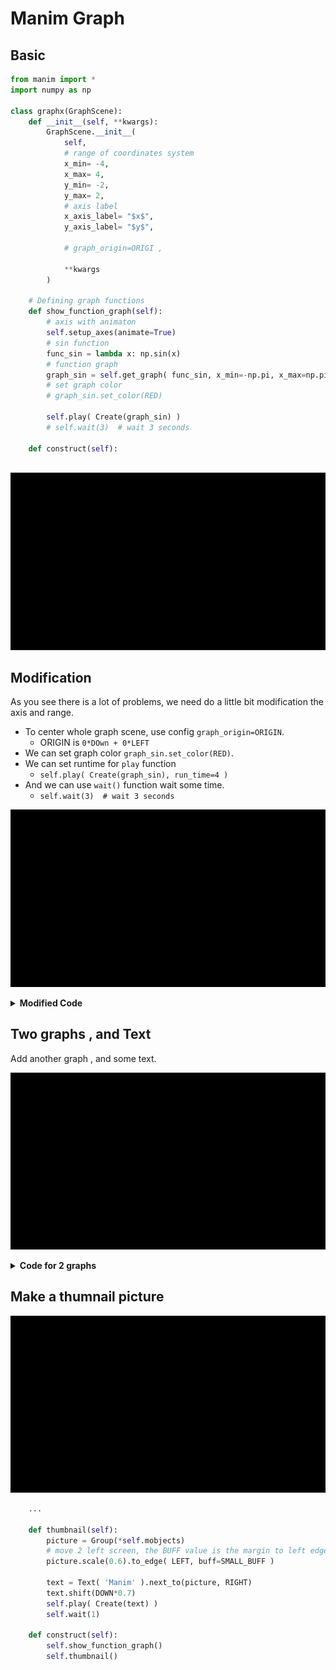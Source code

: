 
# Manim Graph

## Basic

```python
from manim import *
import numpy as np

class graphx(GraphScene):
    def __init__(self, **kwargs):
        GraphScene.__init__(
            self,
            # range of coordinates system
            x_min= -4,
            x_max= 4,
            y_min= -2,
            y_max= 2,
            # axis label
            x_axis_label= "$x$",
            y_axis_label= "$y$",

            # graph_origin=ORIGI ,
            
            **kwargs
        )

    # Defining graph functions
    def show_function_graph(self):
        # axis with animaton
        self.setup_axes(animate=True)
        # sin function
        func_sin = lambda x: np.sin(x)
        # function graph
        graph_sin = self.get_graph( func_sin, x_min=-np.pi, x_max=np.pi)
        # set graph color
        # graph_sin.set_color(RED)

        self.play( Create(graph_sin) )
        # self.wait(3)  # wait 3 seconds

    def construct(self):
 
```

![](../imgs/manim_graph1.gif)

## Modification

As you see there is a lot of problems, we need do a little bit modification the axis and range.

- To center whole graph scene, use config `graph_origin=ORIGIN`. 
    - ORIGIN is `0*DOwn + 0*LEFT`
- We can set graph color `graph_sin.set_color(RED)`.
- We can set runtime for `play` function
    - `self.play( Create(graph_sin), run_time=4 )`
- And we can use `wait()` function wait some time.
    - `self.wait(3)  # wait 3 seconds`

![](../imgs/manim_graph2.gif)

<details>
<summary>
<b>Modified Code</b>
</summary>

```python
from manim import *
import numpy as np

class graphx(GraphScene):
    def __init__(self, **kwargs):
        GraphScene.__init__(
            self,
            # range of coordinates system
            x_min= -4,
            x_max= 4,
            y_min= -2,
            y_max= 2,
            # axis label
            x_axis_label= "$x$",
            y_axis_label= "$y=sin(x)$",
            graph_origin=ORIGIN,
            **kwargs
        )

    # Defining graph functions
    def show_function_graph(self):
        # axis with animaton
        self.setup_axes(animate=True)
        # sin function
        func_sin = lambda x: np.sin(x)
        # function graph
        graph_sin = self.get_graph( func_sin, x_min=-np.pi, x_max=np.pi)
        # set color
        graph_sin.set_color(RED)
        # set runtime
        self.play( Create(graph_sin), run_time=4)
        # wait 3 seconds when play animation is done
        self.wait(3)

    def construct(self):
        self.show_function_graph()
```

</details>


## Two graphs , and Text

Add another graph , and some text.


![](../imgs/manim_2graphs.gif)


<details>
<summary>
<b>Code for 2 graphs</b>
</summary>

```python
from manim import *
import numpy as np

class graphx(GraphScene):
    def __init__(self, **kwargs):
        GraphScene.__init__(
            self,
            # range of coordinates system
            x_min= -4,
            x_max= 4,
            y_min= -2,
            y_max= 2,
            # axis label
            x_axis_label= "$x$",
            y_axis_label= "$y$",
            graph_origin=ORIGIN,
            **kwargs
        )

    # Defining graph functions
    def show_function_graph(self):
        # axis with animaton
        self.setup_axes(animate=True)
        # sin function
        func_sin = lambda x: np.sin(x)
        # function graph
        graph_sin = self.get_graph( func_sin, x_min=-np.pi, x_max=np.pi)
        graph_sin.set_color(RED)

        graph_cos = self.get_graph( lambda x:np.cos(x), x_min=-np.pi, x_max=np.pi)
        graph_cos.set_color(YELLOW)

        # graph sin plays first
        self.play( Create(graph_sin), run_time=3)
        self.wait(1)
        self.play( Create(graph_cos), run_time=3)
        self.wait(1)

        # Adding text
        text1 = Text('y=Sine(x) .. y=Cos(x)')
        # where place ?
        text1.next_to( graph_cos, UP )
        text1.set_color(BLUE)
        self.play(Write(text1))

    def construct(self):
        self.show_function_graph()
```

</details>

## Make a thumnail picture

![](../imgs/manim_makethumb.gif)

```python
    ...

    def thumbnail(self):
        picture = Group(*self.mobjects) 
        # move 2 left screen, the BUFF value is the margin to left edge
        picture.scale(0.6).to_edge( LEFT, buff=SMALL_BUFF )

        text = Text( 'Manim' ).next_to(picture, RIGHT)
        text.shift(DOWN*0.7)
        self.play( Create(text) )
        self.wait(1)

    def construct(self):
        self.show_function_graph()
        self.thumbnail()
```





